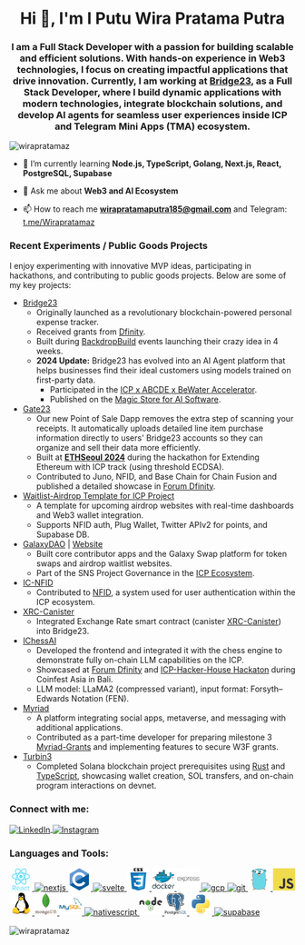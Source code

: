 <h1 align="center">Hi 👋, I'm I Putu Wira Pratama Putra</h1>
<h3 align="center">
  I am a Full Stack Developer with a passion for building scalable and efficient solutions. With hands-on experience in Web3 technologies, I focus on creating impactful applications that drive innovation. 
  Currently, I am working at <a href="https://github.com/bridge-23" target="_blank">Bridge23</a>, as a Full Stack Developer, where I build dynamic applications with modern technologies, integrate blockchain solutions, and develop AI agents for seamless user experiences inside ICP and Telegram Mini Apps (TMA) ecosystem.
</h3>

<p align="left"> <img src="https://komarev.com/ghpvc/?username=wirapratamaz&label=Profile%20views&color=0e75b6&style=flat" alt="wirapratamaz" /> </p>

- 🌱 I’m currently learning **Node.js, TypeScript, Golang, Next.js, React, PostgreSQL, Supabase**

- 💬 Ask me about **Web3 and AI Ecosystem**

- 📫 How to reach me **wirapratamaputra185@gmail.com** and Telegram: <a href="https://t.me/Wirapratamaz" target="_blank">t.me/Wirapratamaz</a>

<h3>Recent Experiments / Public Goods Projects</h3>
<p>
  I enjoy experimenting with innovative MVP ideas, participating in hackathons, and contributing to public goods projects. Below are some of my key projects:
</p>
<ul>
  <li>
  <a href="https://github.com/bridge-23/Bridge23app.0.1.0-alpha" target="_blank">Bridge23</a>
  <ul>
    <li>Originally launched as a revolutionary blockchain-powered personal expense tracker.</li>
    <li>Received grants from <a href="https://forum.dfinity.org/t/bridge23-app-showcase/33926" target="_blank">Dfinity</a>.</li>
    <li>Built during <a href="https://backdropbuild.com/builds/bridge-23" target="_blank">BackdropBuild</a> events launching their crazy idea in 4 weeks.</li>
    <li>
      <strong>2024 Update:</strong> Bridge23 has evolved into an AI Agent platform that helps businesses find their ideal customers using models trained on first-party data.
      <ul>
        <li>Participated in the <a href="https://build.bewater.xyz/en/campaigns/dK6G-ICP-x-ABCDE-x-BeWater-Accelerator/projects/912" target="_blank">ICP x ABCDE x BeWater Accelerator</a>.</li>
        <li>Published on the <a href="https://magicsquare.io/store/app/bridge23" target="_blank">Magic Store for AI Software</a>.</li>
      </ul>
    </li>
  </ul>
</li>
  <li>
    <a href="https://devfolio.co/projects/gate-8c67" target="_blank">Gate23</a>
    <ul>
      <li>Our new Point of Sale Dapp removes the extra step of scanning your receipts. It automatically uploads detailed line item purchase information directly to users' Bridge23 accounts so they can organize and sell their data more efficiently.</li>
      <li>Built at <strong><a href="https://devfolio.co/projects/gate-8c67" target="_blank">ETHSeoul 2024</a></strong> during the hackathon for Extending Ethereum with ICP track (using threshold ECDSA).</li>
      <li>Contributed to Juno, NFID, and Base Chain for Chain Fusion and published a detailed showcase in <a href="https://forum.dfinity.org/t/gate23-showcase-by-bridge23-team/33872" target="_blank">Forum Dfinity</a>.</li>
    </ul>
  </li>
  <li>
    <a href="https://github.com/bridge-23/Waitlist-Airdrop" target="_blank">Waitlist-Airdrop Template for ICP Project</a>
    <ul>
      <li>A template for upcoming airdrop websites with real-time dashboards and Web3 wallet integration.</li>
      <li>Supports NFID auth, Plug Wallet, Twitter APIv2 for points, and Supabase DB.</li>
    </ul>
  </li>
  <li>
    <a href="https://github.com/galaxydo" target="_blank">GalaxyDAO</a> | <a href="https://galaxy.do/" target="_blank">Website</a>
    <ul>
      <li>Built core contributor apps and the Galaxy Swap platform for token swaps and airdrop waitlist websites.</li>
      <li>Part of the SNS Project Governance in the <a href="https://forum.dfinity.org/t/introducing-galaxydo/32577" target="_blank">ICP Ecosystem</a>.</li>
    </ul>
  </li>
  <li>
    <a href="https://github.com/wirapratamaz/IC-NFID" target="_blank">IC-NFID</a>
    <ul>
      <li>Contributed to <a href="https://github.com/internet-identity-labs/nfid" target="_blank">NFID</a>, a system used for user authentication within the ICP ecosystem.</li>
    </ul>
  </li>
  <li>
    <a href="https://github.com/wirapratamaz/XRC-Canister" target="_blank">XRC-Canister</a>
    <ul>
      <li>Integrated Exchange Rate smart contract (canister <a href="https://github.com/dfinity/exchange-rate-canister" target="_blank">XRC-Canister</a>) into Bridge23.</li>
    </ul>
  </li>
  <li>
    <a href="https://github.com/bridge-23/IChessAI/tree/chess-engine" target="_blank">IChessAI</a>
    <ul>
      <li>Developed the frontend and integrated it with the chess engine to demonstrate fully on-chain LLM capabilities on the ICP.</li>
      <li>Showcased at <a href="https://forum.dfinity.org/t/ai-player-on-icp-ichess/34839" target="_blank">Forum Dfinity</a> and <a href="https://github.com/ICP-Hacker-House/ICP_Hacker_House_Bali/issues/74" target="_blank">ICP-Hacker-House Hackaton</a> during Coinfest Asia in Bali.</li>
      <li>LLM model: LLaMA2 (compressed variant), input format: Forsyth–Edwards Notation (FEN).</li>
    </ul>
  </li>
  <li>
    <a href="https://github.com/myriadsocial" target="_blank">Myriad</a>
    <ul>
      <li>A platform integrating social apps, metaverse, and messaging with additional applications.</li>
      <li>Contributed as a part-time developer for preparing milestone 3  <a href="https://github.com/myriadsocial/myriad-web/blob/main/docs/milestone-3-documentation.md" target="_blank">Myriad-Grants</a>
 and implementing features to secure W3F grants.</li>
    </ul>
  </li>
  <li>
  <a href="https://turbin3.com/" target="_blank">Turbin3</a>
  <ul>
    <li>Completed Solana blockchain project prerequisites using <a href="https://github.com/wirapratamaz/Turbin3-SolanaRust" target="_blank">Rust</a> and <a href="https://github.com/wirapratamaz/Turbin3-Solana" target="_blank">TypeScript</a>, showcasing wallet creation, SOL transfers, and on-chain program interactions on devnet.</li>
  </ul>
</li>
</ul>

<h3 align="left">Connect with me:</h3>
<p align="left">
  <a href="https://www.linkedin.com/in/putuwirapratamaz/" target="_blank">
    <img align="center" src="https://raw.githubusercontent.com/rahuldkjain/github-profile-readme-generator/master/src/images/icons/Social/linked-in-alt.svg" alt="LinkedIn" height="30" width="40" />
  </a>
  <a href="https://www.instagram.com/freedomforcode/" target="_blank">
    <img align="center" src="https://raw.githubusercontent.com/rahuldkjain/github-profile-readme-generator/master/src/images/icons/Social/instagram.svg" alt="Instagram" height="30" width="40" />
  </a>
</p>

<h3 align="left">Languages and Tools:</h3>
<p align="left">
  <a href="https://reactjs.org/" target="_blank" rel="noreferrer">
    <img src="https://raw.githubusercontent.com/devicons/devicon/master/icons/react/react-original-wordmark.svg" alt="react" width="40" height="40"/>
  </a> 
  <a href="https://nextjs.org/" target="_blank" rel="noreferrer">
    <img src="https://cdn.worldvectorlogo.com/logos/nextjs-2.svg" alt="nextjs" width="40" height="40"/>
  </a>
  <a href="https://www.cprogramming.com/" target="_blank" rel="noreferrer">
    <img src="https://raw.githubusercontent.com/devicons/devicon/master/icons/c/c-original.svg" alt="c" width="40" height="40"/>
  </a>
  <a href="https://svelte.dev" target="_blank" rel="noreferrer">
    <img src="https://upload.wikimedia.org/wikipedia/commons/d/d5/Rust_programming_language_black_logo.svg" alt="svelte" width="40" height="40"/>
  </a>
  <a href="https://www.w3schools.com/css/" target="_blank" rel="noreferrer">
    <img src="https://raw.githubusercontent.com/devicons/devicon/master/icons/css3/css3-original-wordmark.svg" alt="css3" width="40" height="40"/>
  </a>
  <a href="https://www.docker.com/" target="_blank" rel="noreferrer">
    <img src="https://raw.githubusercontent.com/devicons/devicon/master/icons/docker/docker-original-wordmark.svg" alt="docker" width="40" height="40"/>
  </a>
  <a href="https://expressjs.com" target="_blank" rel="noreferrer">
    <img src="https://raw.githubusercontent.com/devicons/devicon/master/icons/express/express-original-wordmark.svg" alt="express" width="40" height="40"/>
  </a>
  <a href="https://cloud.google.com" target="_blank" rel="noreferrer">
    <img src="https://www.vectorlogo.zone/logos/google_cloud/google_cloud-icon.svg" alt="gcp" width="40" height="40"/>
  </a>
  <a href="https://git-scm.com/" target="_blank" rel="noreferrer">
    <img src="https://www.vectorlogo.zone/logos/git-scm/git-scm-icon.svg" alt="git" width="40" height="40"/>
  </a>
  <a href="https://golang.org" target="_blank" rel="noreferrer">
    <img src="https://raw.githubusercontent.com/devicons/devicon/master/icons/go/go-original.svg" alt="go" width="40" height="40"/>
  </a>
  <a href="https://developer.mozilla.org/en-US/docs/Web/JavaScript" target="_blank" rel="noreferrer">
    <img src="https://raw.githubusercontent.com/devicons/devicon/master/icons/javascript/javascript-original.svg" alt="javascript" width="40" height="40"/>
  </a>
  <a href="https://www.linux.org/" target="_blank" rel="noreferrer">
    <img src="https://raw.githubusercontent.com/devicons/devicon/master/icons/linux/linux-original.svg" alt="linux" width="40" height="40"/>
  </a>
  <a href="https://www.mongodb.com/" target="_blank" rel="noreferrer">
    <img src="https://raw.githubusercontent.com/devicons/devicon/master/icons/mongodb/mongodb-original-wordmark.svg" alt="mongodb" width="40" height="40"/>
  </a>
  <a href="https://www.mysql.com/" target="_blank" rel="noreferrer">
    <img src="https://raw.githubusercontent.com/devicons/devicon/master/icons/mysql/mysql-original-wordmark.svg" alt="mysql" width="40" height="40"/>
  </a>
  <a href="https://nativescript.org/" target="_blank" rel="noreferrer">
    <img src="https://raw.githubusercontent.com/detain/svg-logos/780f25886640cef088af994181646db2f6b1a3f8/svg/nativescript.svg" alt="nativescript" width="40" height="40"/>
  </a>
  <a href="https://nodejs.org" target="_blank" rel="noreferrer">
    <img src="https://raw.githubusercontent.com/devicons/devicon/master/icons/nodejs/nodejs-original-wordmark.svg" alt="nodejs" width="40" height="40"/>
  </a>
  <a href="https://www.postgresql.org" target="_blank" rel="noreferrer">
    <img src="https://raw.githubusercontent.com/devicons/devicon/master/icons/postgresql/postgresql-original-wordmark.svg" alt="postgresql" width="40" height="40"/>
  </a>
  <a href="https://www.python.org" target="_blank" rel="noreferrer">
    <img src="https://raw.githubusercontent.com/devicons/devicon/master/icons/python/python-original.svg" alt="python" width="40" height="40"/>
  </a>
  <a href="https://supabase.io/" target="_blank" rel="noreferrer">
    <img src="https://seeklogo.com/images/S/supabase-logo-DCC676FFE2-seeklogo.com.png" alt="supabase" width="40" height="40"/>
  </a>
</p>


<p><img align="center" src="https://github-readme-streak-stats.herokuapp.com/?user=wirapratamaz&" alt="wirapratamaz" /></p>
